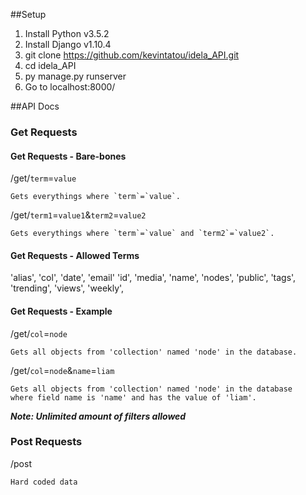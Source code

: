 ##Setup
1. Install Python v3.5.2
2. Install Django v1.10.4
3. git clone https://github.com/kevintatou/idela_API.git
4. cd idela_API
5. py manage.py runserver
6. Go to localhost:8000/

##API Docs
### Get Requests
#### Get Requests - Bare-bones
/get/`term`=`value` 
```
Gets everythings where `term`=`value`.
```
/get/`term1`=`value1`&`term2`=`value2`
```
Gets everythings where `term`=`value` and `term2`=`value2`.
```
#### Get Requests - Allowed Terms
'alias',
'col',
'date',
'email'
'id',
'media',
'name',
'nodes',
'public',
'tags',
'trending',
'views',
'weekly',
#### Get Requests - Example
/get/`col`=`node`
```
Gets all objects from 'collection' named 'node' in the database.
```
/get/`col`=`node`&`name`=`liam`
```
Gets all objects from 'collection' named 'node' in the database 
where field name is 'name' and has the value of 'liam'.
```
***Note: Unlimited amount of filters allowed***
### Post Requests
/post
```
Hard coded data 
```
